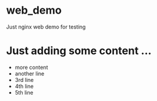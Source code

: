 # web_demo
Just nginx web demo for testing

# Just adding some content ...
- more content
- another line
- 3rd line
- 4th line
- 5th line